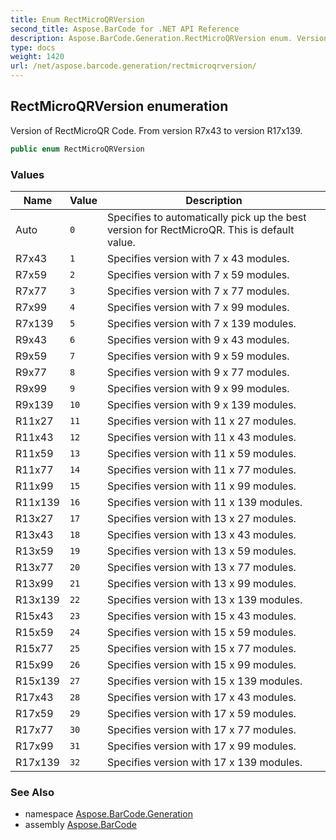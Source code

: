 ```yaml
---
title: Enum RectMicroQRVersion
second_title: Aspose.BarCode for .NET API Reference
description: Aspose.BarCode.Generation.RectMicroQRVersion enum. Version of RectMicroQR Code. From version R7x43 to version R17x139
type: docs
weight: 1420
url: /net/aspose.barcode.generation/rectmicroqrversion/
---
```

## RectMicroQRVersion enumeration

Version of RectMicroQR Code. From version R7x43 to version R17x139.

```csharp
public enum RectMicroQRVersion
```

### Values

| Name | Value | Description |
| --- | --- | --- |
| Auto | `0` | Specifies to automatically pick up the best version for RectMicroQR. This is default value. |
| R7x43 | `1` | Specifies version with 7 x 43 modules. |
| R7x59 | `2` | Specifies version with 7 x 59 modules. |
| R7x77 | `3` | Specifies version with 7 x 77 modules. |
| R7x99 | `4` | Specifies version with 7 x 99 modules. |
| R7x139 | `5` | Specifies version with 7 x 139 modules. |
| R9x43 | `6` | Specifies version with 9 x 43 modules. |
| R9x59 | `7` | Specifies version with 9 x 59 modules. |
| R9x77 | `8` | Specifies version with 9 x 77 modules. |
| R9x99 | `9` | Specifies version with 9 x 99 modules. |
| R9x139 | `10` | Specifies version with 9 x 139 modules. |
| R11x27 | `11` | Specifies version with 11 x 27 modules. |
| R11x43 | `12` | Specifies version with 11 x 43 modules. |
| R11x59 | `13` | Specifies version with 11 x 59 modules. |
| R11x77 | `14` | Specifies version with 11 x 77 modules. |
| R11x99 | `15` | Specifies version with 11 x 99 modules. |
| R11x139 | `16` | Specifies version with 11 x 139 modules. |
| R13x27 | `17` | Specifies version with 13 x 27 modules. |
| R13x43 | `18` | Specifies version with 13 x 43 modules. |
| R13x59 | `19` | Specifies version with 13 x 59 modules. |
| R13x77 | `20` | Specifies version with 13 x 77 modules. |
| R13x99 | `21` | Specifies version with 13 x 99 modules. |
| R13x139 | `22` | Specifies version with 13 x 139 modules. |
| R15x43 | `23` | Specifies version with 15 x 43 modules. |
| R15x59 | `24` | Specifies version with 15 x 59 modules. |
| R15x77 | `25` | Specifies version with 15 x 77 modules. |
| R15x99 | `26` | Specifies version with 15 x 99 modules. |
| R15x139 | `27` | Specifies version with 15 x 139 modules. |
| R17x43 | `28` | Specifies version with 17 x 43 modules. |
| R17x59 | `29` | Specifies version with 17 x 59 modules. |
| R17x77 | `30` | Specifies version with 17 x 77 modules. |
| R17x99 | `31` | Specifies version with 17 x 99 modules. |
| R17x139 | `32` | Specifies version with 17 x 139 modules. |

### See Also

* namespace [Aspose.BarCode.Generation](../../aspose.barcode.generation/)
* assembly [Aspose.BarCode](../../)


